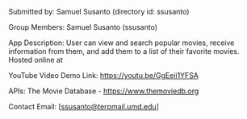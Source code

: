 Submitted by: Samuel Susanto (directory id: ssusanto)

Group Members: Samuel Susanto (ssusanto)

App Description: User can view and search popular movies, receive information from them, and add them to a list of their favorite movies. Hosted online at 

YouTube Video Demo Link: https://youtu.be/GgEeii1YFSA 

APIs: The Movie Database - https://www.themoviedb.org

Contact Email: [ssusanto@terpmail.umd.edu]
